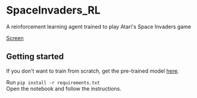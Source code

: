 # SpaceInvaders_RL
A reinforcement learning agent trained to play Atari's Space Invaders game  

[Screen](SpaceInvaderRL/screenshots/screen.png)


## Getting started
If you don't want to train from scratch, get the pre-trained model [here](https://drive.google.com/drive/folders/1-3jFkOGkaJkbFfAx7PBkS6QJp8ve1i1q?usp=sharing).

Run ```pip install -r requirements.txt ```  
Open the notebook and follow the instructions.
